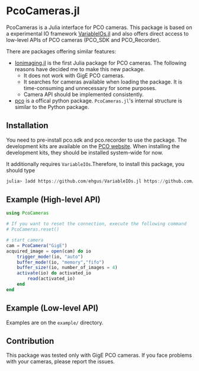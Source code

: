 # PcoCameras.jl

PcoCameras is a Julia interface for PCO cameras.
This package is based on a experimental IO framework [VariableIOs.jl](https://github.com/ehgus/VariableIOs.jl) and also offers direct access to low-level APIs of PCO cameras (PCO_SDK and PCO_Recorder).

There are packages offering similar features:
- [Ionimaging.jl](https://gitlab.com/mnkmr/Ionimaging.jl) is the first Julia package for PCO cameras. The following reasons have decided me to make this new package.
    - It does not work with GigE PCO cameras.
    - It searches for cameras available when loading the package. It is time-consuming and unnecessary for some purposes.
    - Camera API should be implemented consistently.
- [pco](https://pypi.org/project/pco/) is a offical python package. `PcoCameras.jl`'s internal structure is similar to the Python package.

## Installation

You need to pre-install pco.sdk and pco.recorder to use the package. The development kits are available on the [PCO website](https://www.pco-imaging.com/).
When installing the development kits, they should be installed system-wide for now.

It additionally requires `VariableIOs`.Therefore, to install this package, you should type
```Julia REPL
julia> ]add https://github.com/ehgus/VariableIOs.jl https://github.com/ehgus/PcoCameras.jl
```

## Example (High-level API)

```Julia
using PcoCameras

# If you want to reset the connection, execute the following command
# PcoCameras.reset()

# start camera
cam = PcoCamera("GigE")
acquired_image = open(cam) do io
    trigger_mode!(io, "auto")
    buffer_mode!(io, "memory","fifo")
    buffer_size!(io, number_of_images = 4)
    activate(io) do activated_io
        read(activated_io)
    end
end
```

## Example (Low-level API)

Examples are on the `example/` directory.


## Contribution

This package was tested only with GigE PCO cameras. If you face problems with your cameras, please report the issues.
